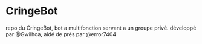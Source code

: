 # CringeBot
repo du CringeBot, bot a multifonction servant a un groupe privé.
développé par @Gwilhoa, aidé de près par @error7404
